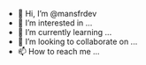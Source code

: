 - 👋 Hi, I’m @mansfrdev
- 👀 I’m interested in ...
- 🌱 I’m currently learning ...
- 💞️ I’m looking to collaborate on ...
- 📫 How to reach me ...

<!---
mansfrdev/mansfrdev is a ✨ special ✨ repository because its `README.md` (this file) appears on your GitHub profile.
You can click the Preview link to take a look at your changes.
--->
